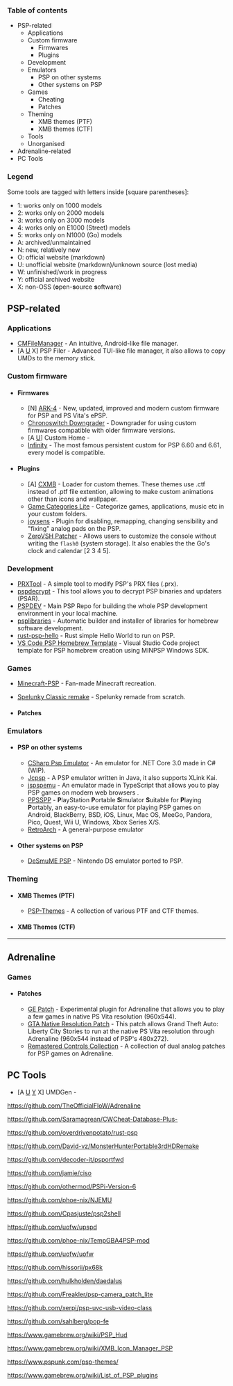 ### Table of contents
- PSP-related
  - Applications
  - Custom firmware
    - Firmwares
    - Plugins
  - Development
  - Emulators
    - PSP on other systems
    - Other systems on PSP
  - Games
    - Cheating
    - Patches
   - Theming
     - XMB themes (PTF)
     - XMB themes (CTF)
  - Tools
  - Unorganised
- Adrenaline-related
- PC Tools

### Legend
Some tools are tagged with letters inside [square parentheses]:
- 1: works only on 1000 models
- 2: works only on 2000 models
- 3: works only on 3000 models
- 4: works only on E1000 (Street) models
- 5: works only on N1000 (Go) models
- A: archived/unmaintained
- N: new, relatively new
- O: official website (markdown)
- U: unofficial website (markdown)/unknown source (lost media)
- W: unfinished/work in progress
- Y: official archived website
- X: non-OSS (**o**pen-**s**ource **s**oftware)

## PSP-related
### Applications
- [CMFileManager](https://github.com/joel16/CMFileManager-PSP) - An intuitive, Android-like file manager.
- [A [U](https://wololo.net/downloads/index.php/download/479) X] PSP Filer - Advanced TUI-like file manager, it also allows to copy UMDs to the memory stick.

### Custom firmware
- #### Firmwares
  - [N] [ARK-4](https://github.com/PSP-Archive/ARK-4) - New, updated, improved and modern custom firmware for PSP and PS Vita's ePSP.
  - [Chronoswitch Downgrader](https://github.com/DaveeFTW/chronoswitch) - Downgrader for using custom firmwares compatible with older firmware versions.
  - [A [U](https://www.gamebrew.org/wiki/Custom_Home_Mod_PSP)] Custom Home -
  - [Infinity](https://github.com/DaveeFTW/Infinity) - The most famous persistent custom for PSP 6.60 and 6.61, every model is compatible.

- #### Plugins
  - [A] [CXMB](https://github.com/ErikPshat/cxmb) - Loader for custom themes. These themes use .ctf instead of .ptf file extention, allowing to make custom animations other than icons and wallpaper.
  - [Game Categories Lite](https://github.com/codestation/gclite) - Categorize games, applications, music etc in your custom folders.
  - [joysens](https://github.com/albe/joysens) - Plugin for disabling, remapping, changing sensibility and "fixing" analog pads on the PSP.
  - [ZeroVSH Patcher](https://github.com/NightStar3/zerovsh-patcher) - Allows users to customize the console without writing the `flash0` (system storage). It also enables the the Go's clock and calendar [2 3 4 5].

### Development
- [PRXTool](https://github.com/pspdev/prxtool) - A simple tool to modify PSP's PRX files (.prx).
- [pspdecrypt](https://github.com/John-K/pspdecrypt) - This tool allows you to decrypt PSP binaries and updaters (PSAR).
- [PSPDEV](https://github.com/pspdev/pspdev) - Main PSP Repo for building the whole PSP development environment in your local machine.
- [psplibraries](https://github.com/pspdev/psplibraries) - Automatic builder and installer of libraries for homebrew software development.
- [rust-psp-hello](https://github.com/luqmana/rust-psp-hello) - Rust simple Hello World to run on PSP.
- [VS Code PSP Homebrew Template](https://github.com/undeadborn/pspTemplate) - Visual Studio Code project template for PSP homebrew creation using MINPSP Windows SDK.

### Games
- [Minecraft-PSP](https://github.com/Woolio/Minecraft-PSP) - Fan-made Minecraft recreation.
- [Spelunky Classic remake](https://github.com/dbeef/spelunky-psp) - Spelunky remade from scratch.

- #### Patches


### Emulators
- #### PSP on other systems
  - [CSharp Psp Emulator](https://github.com/cspspemu/cspspemu) - An emulator for .NET Core 3.0 made in C# (WIP).
  - [Jcpsp](https://github.com/jpcsp/jpcsp) - A PSP emulator written in Java, it also supports XLink Kai.
  - [jspspemu](https://github.com/jspspemu/jspspemu) - An emulator made in TypeScript that allows you to play PSP games on modern web browsers	.
  - [PPSSPP](https://github.com/hrydgard/ppsspp) - **P**layStation **P**ortable **S**imulator **S**uitable for **P**laying **P**ortably, an easy-to-use emulator for playing PSP games on Android, BlackBerry, BSD, iOS, Linux, Mac OS, MeeGo, Pandora, Pico, Quest, Wii U, Windows, Xbox Series X/S.
  - [RetroArch]() - A general-purpose emulator

- #### Other systems on PSP
  - [DeSmuME PSP](https://github.com/TheMrIron2/DeSmuME-PSP) - Nintendo DS emulator ported to PSP.

### Theming
- #### XMB Themes (PTF)
  - [PSP-Themes](https://github.com/Shenron0/PSP-Themes) - A collection of various PTF and CTF themes.

- #### XMB Themes (CTF)

***

## Adrenaline
### Games
- #### Patches
  - [GE Patch](https://github.com/TheOfficialFloW/GePatch) - Experimental plugin for Adrenaline that allows you to play a few games in native PS Vita resolution (960x544).
  - [GTA Native Resolution Patch](https://github.com/TheOfficialFloW/GTANativeRes) - This patch allows Grand Theft Auto: Liberty City Stories to run at the native PS Vita resolution through Adrenaline (960x544 instead of PSP's 480x272).
  - [Remastered Controls Collection](https://github.com/TheOfficialFloW/RemasteredControls) - A collection of dual analog patches for PSP games on Adrenaline.

## PC Tools
- [A [U](https://www.gamebrew.org/wiki/UMDGen_PSP) [Y](https://web.archive.org/web/20090221184411/http://umdgen.ps3news.com) X] UMDGen - 

https://github.com/TheOfficialFloW/Adrenaline

https://github.com/Saramagrean/CWCheat-Database-Plus-

https://github.com/overdrivenpotato/rust-psp

https://github.com/David-vz/MonsterHunterPortable3rdHDRemake

https://github.com/decoder-it/psportfwd

https://github.com/jamie/ciso

https://github.com/othermod/PSPi-Version-6

https://github.com/phoe-nix/NJEMU

https://github.com/Cpasjuste/psp2shell

https://github.com/uofw/upspd

https://github.com/phoe-nix/TempGBA4PSP-mod

https://github.com/uofw/uofw

https://github.com/hissorii/px68k

https://github.com/hulkholden/daedalus

https://github.com/Freakler/psp-camera_patch_lite

https://github.com/xerpi/psp-uvc-usb-video-class

https://github.com/sahlberg/pop-fe

https://www.gamebrew.org/wiki/PSP_Hud

https://www.gamebrew.org/wiki/XMB_Icon_Manager_PSP

https://www.pspunk.com/psp-themes/

https://www.gamebrew.org/wiki/List_of_PSP_plugins
